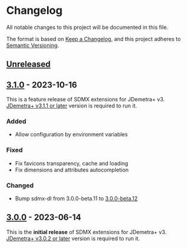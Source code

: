 # Changelog

All notable changes to this project will be documented in this file.

The format is based on [Keep a Changelog](https://keepachangelog.com/en/1.0.0/), and this project adheres
to [Semantic Versioning](https://semver.org/spec/v2.0.0.html).

## [Unreleased]

## [3.1.0] - 2023-10-16

This is a feature release of SDMX extensions for JDemetra+ v3.  
[JDemetra+ v3.1.1 or later](https://github.com/jdemetra/jdplus-main) version is required to run it.

### Added

- Allow configuration by environment variables

### Fixed

- Fix favicons transparency, cache and loading
- Fix dimensions and attributes autocompletion

### Changed

- Bump sdmx-dl from 3.0.0-beta.11 to [3.0.0-beta.12](https://github.com/nbbrd/sdmx-dl/releases/tag/v3.0.0-beta.12)

## [3.0.0] - 2023-06-14

This is the **initial release** of SDMX extensions for JDemetra+ v3.  
[JDemetra+ v3.0.2 or later](https://github.com/jdemetra/jdplus-main) version is required to run it.

[Unreleased]: https://github.com/nbbrd/jdplus-sdmx/compare/v3.1.0...HEAD
[3.1.0]: https://github.com/nbbrd/jdplus-sdmx/compare/v3.0.0...v3.1.0
[3.0.0]: https://github.com/nbbrd/jdplus-sdmx/releases/tag/v3.0.0
